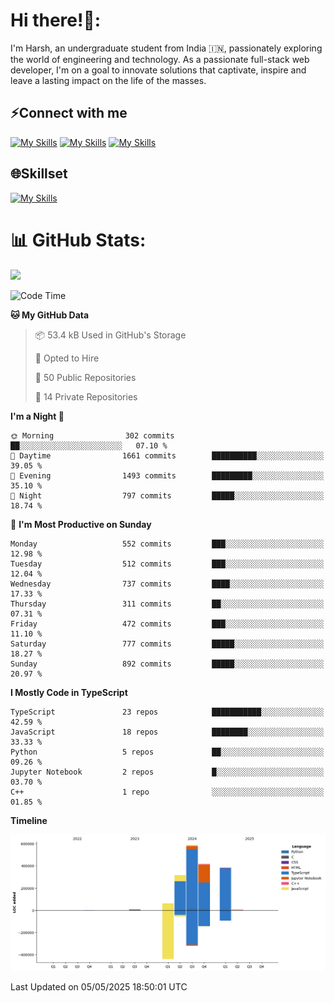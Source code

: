 
# Hi there!👋:
<p> I'm Harsh, an undergraduate student from India 🇮🇳, passionately exploring the world of engineering and technology. As a passionate full-stack web developer, I'm on a goal to innovate solutions that captivate, inspire and leave a lasting impact on the life of the masses. </p>

## ⚡Connect with me

[![My Skills](https://skillicons.dev/icons?i=gmail)](mailto:harshpandey.tech@gmail.com) [![My Skills](https://skillicons.dev/icons?i=linkedin)](https://linkedin.com/in/harsh3dev) [![My Skills](https://skillicons.dev/icons?i=twitter)](https://x.com/harshxai)

## 🌐Skillset
[![My Skills](https://skillicons.dev/icons?i=js,ts,react,nextjs,nodejs,tailwind,mongo,express,postgres,prisma,html,css,docker,aws,cpp,git,vscode,figma)](https://skillicons.dev)


# 📊 GitHub Stats:
![](https://komarev.com/ghpvc/?username=harsh3dev)

<!--START_SECTION:waka-->
![Code Time](http://img.shields.io/badge/Code%20Time-68%20hrs%2015%20mins-blue)

**🐱 My GitHub Data** 

> 📦 53.4 kB Used in GitHub's Storage 
 > 
> 💼 Opted to Hire
 > 
> 📜 50 Public Repositories 
 > 
> 🔑 14 Private Repositories 
 > 
**I'm a Night 🦉** 

```text
🌞 Morning                302 commits         ██░░░░░░░░░░░░░░░░░░░░░░░   07.10 % 
🌆 Daytime                1661 commits        ██████████░░░░░░░░░░░░░░░   39.05 % 
🌃 Evening                1493 commits        █████████░░░░░░░░░░░░░░░░   35.10 % 
🌙 Night                  797 commits         █████░░░░░░░░░░░░░░░░░░░░   18.74 % 
```
📅 **I'm Most Productive on Sunday** 

```text
Monday                   552 commits         ███░░░░░░░░░░░░░░░░░░░░░░   12.98 % 
Tuesday                  512 commits         ███░░░░░░░░░░░░░░░░░░░░░░   12.04 % 
Wednesday                737 commits         ████░░░░░░░░░░░░░░░░░░░░░   17.33 % 
Thursday                 311 commits         ██░░░░░░░░░░░░░░░░░░░░░░░   07.31 % 
Friday                   472 commits         ███░░░░░░░░░░░░░░░░░░░░░░   11.10 % 
Saturday                 777 commits         █████░░░░░░░░░░░░░░░░░░░░   18.27 % 
Sunday                   892 commits         █████░░░░░░░░░░░░░░░░░░░░   20.97 % 
```


**I Mostly Code in TypeScript** 

```text
TypeScript               23 repos            ███████████░░░░░░░░░░░░░░   42.59 % 
JavaScript               18 repos            ████████░░░░░░░░░░░░░░░░░   33.33 % 
Python                   5 repos             ██░░░░░░░░░░░░░░░░░░░░░░░   09.26 % 
Jupyter Notebook         2 repos             █░░░░░░░░░░░░░░░░░░░░░░░░   03.70 % 
C++                      1 repo              ░░░░░░░░░░░░░░░░░░░░░░░░░   01.85 % 
```



**Timeline**

![Lines of Code chart](https://raw.githubusercontent.com/harsh3dev/harsh3dev/main/assets/bar_graph.png)


 Last Updated on 05/05/2025 18:50:01 UTC
<!--END_SECTION:waka-->

